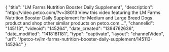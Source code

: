 {
    "title": "LM Farms Nutrition Booster Daily Supplement",
    "description": "http:\/\/video.petco.com\/?v=38013 View this video featuring the LM Farms Nutrition Booster Daily Supplement for Medium and Large Breed Dogs product and shop other similar products on petco.com....",
    "channelid": "145113",
    "videoid": "145264",
    "date_created": "1394762636",
    "date_modified": "1418181181",
    "type": "captivate",
    "layout": "channelVideo",
    "url": "\/petco-tv\/lm-farms-nutrition-booster-daily-supplement\/145113-145264"
}